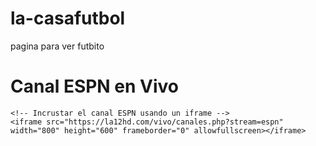 # la-casafutbol
pagina para ver futbito
 <!DOCTYPE html>
<html lang="es">
<head>
    <meta charset="UTF-8">
    <meta name="viewport" content="width=device-width, initial-scale=1.0">
    <title>Ver Canal ESPN en Vivo</title>
</head>
<body>
    <h1>Canal ESPN en Vivo</h1>

    <!-- Incrustar el canal ESPN usando un iframe -->
    <iframe src="https://la12hd.com/vivo/canales.php?stream=espn" width="800" height="600" frameborder="0" allowfullscreen></iframe>

</body>
</html>
